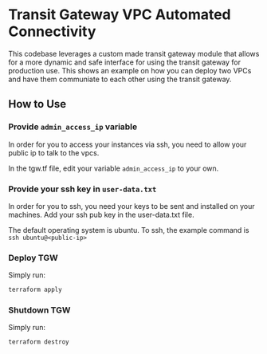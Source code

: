 # Transit Gateway VPC Automated Connectivity

This codebase leverages a custom made transit gateway module that allows for a more dynamic and safe interface for using the transit gateway for production use. This shows an example on how you can deploy two VPCs and have them communiate to each other using the transit gateway.

## How to Use

### Provide `admin_access_ip` variable

In order for you to access your instances via ssh, you need to allow your public ip to talk to the vpcs.

In the tgw.tf file, edit your variable `admin_access_ip` to your own. 

### Provide your ssh key in `user-data.txt`

In order for you to ssh, you need your keys to be sent and installed on your machines. Add your ssh pub key in the user-data.txt file.

The default operating system is ubuntu. To ssh, the example command is `ssh ubuntu@<public-ip>`

### Deploy TGW

Simply run:

```bash
terraform apply
```

### Shutdown TGW

Simply run:

```bash
terraform destroy
```
